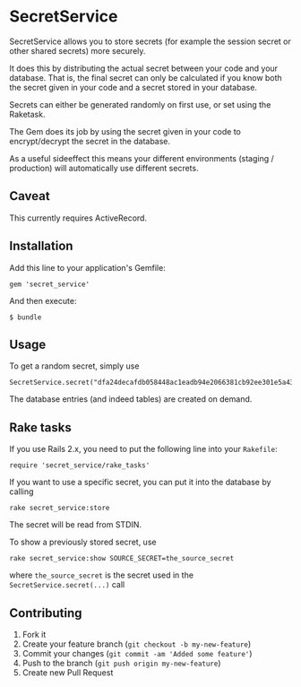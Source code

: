 # SecretService

SecretService allows you to store secrets (for example the session secret or other shared secrets) more securely.

It does this by distributing the actual secret between your code and your database. That is, the final secret can only be calculated if you know both the secret given in your code and a secret stored in your database.

Secrets can either be generated randomly on first use, or set using the Raketask.

The Gem does its job by using the secret given in your code to encrypt/decrypt the secret in the database.

As a useful sideeffect this means your different environments (staging / production) will automatically use different secrets.



## Caveat

This currently requires ActiveRecord.

## Installation

Add this line to your application's Gemfile:

    gem 'secret_service'

And then execute:

    $ bundle

## Usage

To get a random secret, simply use

    SecretService.secret("dfa24decafdb058448ac1eadb94e2066381cb92ee301e5a43d556555b61c7ea599e06be870e1d90c655c1b56cea172622d2b04a5e986faed42cbae684c5523c9")

The database entries (and indeed tables) are created on demand.


## Rake tasks

If you use Rails 2.x, you need to put the following line into your `Rakefile`:

    require 'secret_service/rake_tasks'

If you want to use a specific secret, you can put it into the database by calling

    rake secret_service:store

The secret will be read from STDIN.

To show a previously stored secret, use

    rake secret_service:show SOURCE_SECRET=the_source_secret

where `the_source_secret` is the secret used in the `SecretService.secret(...)` call

## Contributing

1. Fork it
2. Create your feature branch (`git checkout -b my-new-feature`)
3. Commit your changes (`git commit -am 'Added some feature'`)
4. Push to the branch (`git push origin my-new-feature`)
5. Create new Pull Request
